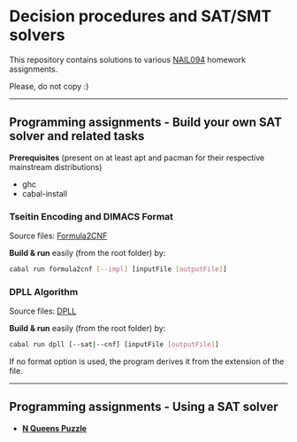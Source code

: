 # Decision procedures and SAT/SMT solvers

This repository contains solutions to various [NAIL094](http://ktiml.mff.cuni.cz/~kucerap/satsmt/index-en.php) homework assignments.

Please, do not copy :)

---

## Programming assignments - Build your own SAT solver and related tasks

**Prerequisites** (present on at least apt and pacman for their respective mainstream distributions)

- ghc
- cabal-install

### **Tseitin Encoding and DIMACS Format**

Source files: [Formula2CNF](Formula2CNF)

**Build & run** easily (from the root folder) by:

```sh
cabal run formula2cnf [--impl] [inputFile [outputFile]]
```

### **DPLL Algorithm**

Source files: [DPLL](DPLL)

**Build & run** easily (from the root folder) by:

```sh
cabal run dpll [--sat|--cnf] [inputFile [outputFile]]
```

If no format option is used, the program derives it from the extension of the file.

---

## Programming assignments - Using a SAT solver

- [**N Queens Puzzle**](sat-use/task_n_queens)
